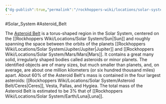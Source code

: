 ```yaml
---
{"dg-publish":true,"permalink":"/rockhoppers-wiki/locations/solar-system/asteroid-belt/asteroid-belt/"}
---
```


#Solar_System #Asteroid_Belt

The [Asteroid Belt](https://en.wikipedia.org/wiki/Asteroid_belt) is a torus-shaped region in the Solar System, centered on the [[Rockhoppers Wiki/Locations/Solar System/Sun\|Sun]] and roughly spanning the space between the orbits of the planets [[Rockhoppers Wiki/Locations/Solar System/Jupiter/Jupiter\|Jupiter]] and [[Rockhoppers Wiki/Locations/Solar System/Mars/Mars\|Mars]]. It contains a great many solid, irregularly shaped bodies called asteroids or minor planets. The identified objects are of many sizes, but much smaller than planets, and, on average, are about one million kilometers (or six hundred thousand miles) apart. About 60% of the Asteroid Belt's mass is contained in the four largest asteroids: [[Rockhoppers Wiki/Locations/Solar System/Asteroid Belt/Ceres\|Ceres]], Vesta, Pallas, and Hygiea. The total mass of the Asteroid Belt is estimated to be 3% that of [[Rockhoppers Wiki/Locations/Solar System/Earth/Luna\|Luna]].